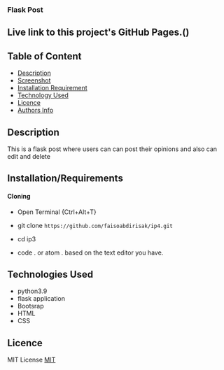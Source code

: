 ### Flask Post

## Live link to this project's GitHub Pages.()

## Table of Content


+ [Description](#description)
+ [Screenshot](#Screenshot)
+ [Installation Requirement](#Installation/Requirements)
+ [Technology Used](#Technologies-Used)
+ [Licence](#Licence)
+ [Authors Info](#contacts)

## Description
This is a flask post where users can can post their opinions and also can edit and delete

## Installation/Requirements

#### Cloning

* Open Terminal {Ctrl+Alt+T}

* git clone ```https://github.com/faisoabdirisak/ip4.git```

* cd ip3

* code . or atom . based on the text editor you have.


## Technologies Used

* python3.9
* flask application
* Bootsrap
* HTML
* CSS

## Licence

MIT License    [MIT](https://choosealicense.com/licenses/mit/)
